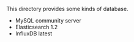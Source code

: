 This directory provides some kinds of database.

- MySQL community server
- Elasticsearch 1.2
- InfluxDB latest 

